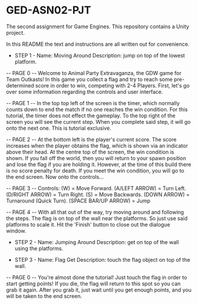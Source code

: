 # GED-ASN02-PJT
The second assignment for Game Engines. This repository contains a Unity project.


In this README the text and instructions are all written out for convenience.

- STEP 1 -
Name: Moving Around
Description: jump on top of the lowest platform.

-- PAGE 0 --
Welcome to Animal Party Extravaganza, the GDW game for Team Outkasts!
In this game you collect a flag and try to reach some pre-determined score in order to win, competing with 2-4 Players.
First, let's go over some information regarding the controls and user interface.

-- PAGE 1 --
In the top top left of the screen is the timer, which normally counts down to end the match if no one reaches the win condition.
For this tutorial, the timer does not effect the gameplay. 
To the top right of the screen you will see the current step.
When you complete said step, it will go onto the next one. This is tutorial exclusive.

-- PAGE 2 --
At the bottom left is the player's current score.
The score increases when the player obtains the flag, which is shown via an indicator above their head.
At the centre top of the screen, the win condition is shown.
If you fall off the world, then you will return to your spawn position and lose the flag if you are holding it.
However, at the time of this build there is no score penalty for death.
If you meet the win condition, you will go to the end screen.
Now onto the controls...

-- PAGE 3 --
Controls:
(W) = Move Forward. 
(A/LEFT ARROW) = Turn Left. 
(D/RIGHT ARROW) = Turn Right. 
(S) = Move Backwards. 
(DOWN ARROW) = Turnaround (Quick Turn).
(SPACE BAR/UP ARROW) = Jump

-- PAGE 4 --
With all that out of the way, try moving around and following the steps.
The flag is on top of the wall near the platforms. So just use said platforms to scale it.
Hit the 'Finish' button to close out the dialogue window.


- STEP 2 -
Name: Jumping Around
Description: get on top of the wall using the platforms.

- STEP 3 -
Name: Flag Get
Description: touch the flag object on top of the wall.

-- PAGE 0 --
You're almost done the tutorial! Just touch the flag in order to start getting points!
If you die, the flag will return to this spot so you can grab it again.
After you grab it, just wait until you get enough points, and you will be taken to the end screen.